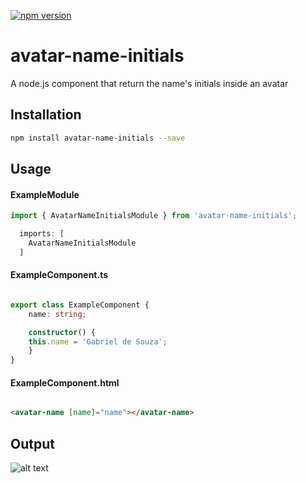 [![npm version](https://badge.fury.io/js/avatar-name-initials.svg)](https://badge.fury.io/js/avatar-name-initials)

# avatar-name-initials
A node.js component that return the name's initials inside an avatar  


## Installation 
```sh
npm install avatar-name-initials --save
```
## Usage

#### ExampleModule

```typescript
import { AvatarNameInitialsModule } from 'avatar-name-initials';

  imports: [
    AvatarNameInitialsModule
  ]
 ```
 
#### ExampleComponent.ts
```typescript

export class ExampleComponent {
    name: string;

    constructor() {
    this.name = 'Gabriel de Souza';
    }
}
```

#### ExampleComponent.html
```html

<avatar-name [name]="name"></avatar-name>

```

## Output 

![alt text](https://user-images.githubusercontent.com/35075988/34606447-8a4a2c00-f1f6-11e7-8414-10b0d4bc00b5.png)